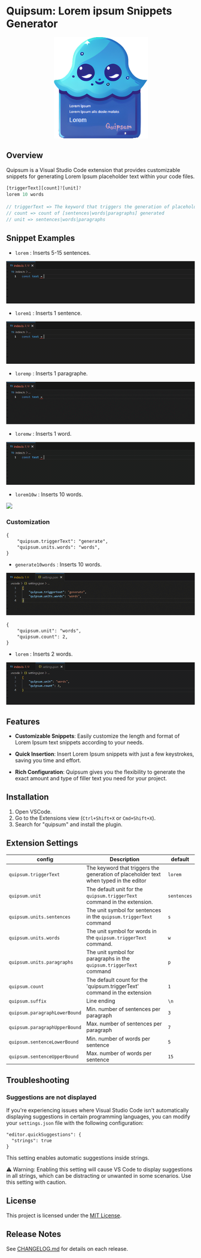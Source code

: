 # Quipsum: Lorem ipsum Snippets Generator

<p align="center">
  <img src="https://raw.githubusercontent.com/aisevim/quipsum/master/docs/assets/logo-mini.png" />
</p>

## Overview

Quipsum is a Visual Studio Code extension that provides customizable snippets for generating Lorem Ipsum placeholder text within your code files.

```js
[triggerText][count]?[unit]?
lorem 10 words

// triggerText => The keyword that triggers the generation of placeholder
// count => count of [sentences|words|paragraphs] generated
// unit => sentences|words|paragraphs
```

## Snippet Examples

- `lorem` : Inserts 5-15 sentences.
<img src="https://raw.githubusercontent.com/aisevim/quipsum/master/docs/assets/lorem.gif" />

- `lorem1` : Inserts 1 sentence.
<img src="https://raw.githubusercontent.com/aisevim/quipsum/master/docs/assets/lorem1.gif" />

- `loremp` : Inserts 1 paragraphe.
<img src="https://raw.githubusercontent.com/aisevim/quipsum/master/docs/assets/loremp.gif" />

- `loremw` : Inserts 1 word.
<img src="https://raw.githubusercontent.com/aisevim/quipsum/master/docs/assets/loremw.gif" />

- `lorem10w` : Inserts 10 words.
<img src="https://raw.githubusercontent.com/aisevim/quipsum/master/docs/assets/lorem10w.gif" />

### Customization

```jsonc
{
	"quipsum.triggerText": "generate",
	"quipsum.units.words": "words",
}
```
- `generate10words` : Inserts 10 words.

<img src="https://raw.githubusercontent.com/aisevim/quipsum/master/docs/assets/generate10words.gif" />

```jsonc
{
	"quipsum.unit": "words",
	"quipsum.count": 2,
}
```
- `lorem` : Inserts 2 words.

<img src="https://raw.githubusercontent.com/aisevim/quipsum/master/docs/assets/lorem2w.gif" />

## Features

- **Customizable Snippets**: Easily customize the length and format of Lorem Ipsum text snippets according to your needs.

- **Quick Insertion**: Insert Lorem Ipsum snippets with just a few keystrokes, saving you time and effort.

- **Rich Configuration**: Quipsum gives you the flexibility to generate the exact amount and type of filler text you need for your project.

## Installation

1. Open VSCode.
2. Go to the Extensions view (`Ctrl+Shift+X` or `Cmd+Shift+X`).
3. Search for "quipsum" and install the plugin.

## Extension Settings

| config                        | Description                                                                           | default     |
| ----------------------------- | ------------------------------------------------------------------------------------- | ----------- |
| `quipsum.triggerText`         | The keyword that triggers the generation of placeholder text when typed in the editor | `lorem`     |
| `quipsum.unit`                | The default unit for the `quipsum.triggerText` command in the extension.              | `sentences` |
| `quipsum.units.sentences`     | The unit symbol for sentences in the `quipsum.triggerText` command                    | `s`         |
| `quipsum.units.words`         | The unit symbol for words in the `quipsum.triggerText` command.                       | `w`         |
| `quipsum.units.paragraphs`    | The unit symbol for paragraphs in the `quipsum.triggerText` command                   | `p`         |
| `quipsum.count`               | The default count for the 'quipsum.triggerText' command in the extension              | `1`         |
| `quipsum.suffix`              | Line ending                                                                           | `\n`        |
| `quipsum.paragraphLowerBound` | Min. number of sentences per paragraph                                                | `3`         |
| `quipsum.paragraphUpperBound` | Max. number of sentences per paragraph                                                | `7`         |
| `quipsum.sentenceLowerBound`  | Min. number of words per sentence                                                     | `5`         |
| `quipsum.sentenceUpperBound`  | Max. number of words per sentence                                                     | `15`        |

## Troubleshooting

### Suggestions are not displayed

If you're experiencing issues where Visual Studio Code isn't automatically displaying suggestions in certain programming languages, you can modify your `settings.json` file with the following configuration:

```jsonc
"editor.quickSuggestions": {
  "strings": true
}
```

This setting enables automatic suggestions inside strings.

:warning: Warning: Enabling this setting will cause VS Code to display suggestions in all strings, which can be distracting or unwanted in some scenarios. Use this setting with caution.

## License

This project is licensed under the [MIT License](LICENSE).

## Release Notes

See [CHANGELOG.md](CHANGELOG.md) for details on each release.
